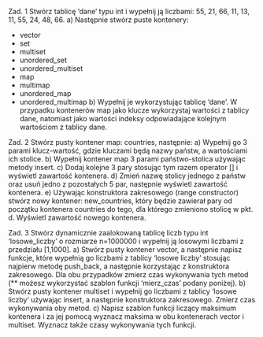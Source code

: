 Zad. 1 Stwórz tablicę ‘dane’ typu int i wypełnij ją liczbami: 55, 21, 66, 11, 13, 11, 55, 24, 48, 66.
a) Następnie stwórz puste kontenery:
- vector
- set
- multiset
- unordered_set
- unordered_multiset
- map
- multimap
- unordered_map
- unordered_multimap
b) Wypełnij je wykorzystując tablicę ‘dane’. W przypadku kontenerów map jako klucze wykorzystaj
wartości z tablicy dane, natomiast jako wartości indeksy odpowiadające kolejnym wartościom z tablicy
dane.

Zad. 2 Stwórz pusty kontener map: countries, następnie:
a) Wypełnij go 3 parami klucz-wartość, gdzie kluczami będą nazwy państw, a wartościami ich stolice.
b) Wypełnij kontener map 3 parami państwo-stolica używając metody insert.
c) Dodaj kolejne 3 pary stosując tym razem operator [] i wyświetl zawartość kontenera.
d) Zmień nazwę stolicy jednego z państw oraz usuń jedno z pozostałych 5 par, następnie wyświetl
zawartość kontenera.
e) Używając konstruktora zakresowego (range constructor) stwórz nowy kontener: new_countries,
który będzie zawierał pary od początku kontenera countries do tego, dla którego zmieniono stolicę
w pkt. d. Wyświetl zawartość nowego kontenera.

Zad. 3 Stwórz dynamicznie zaalokowaną tablicę liczb typu int ‘losowe_liczby’ o rozmiarze n=1000000 i
wypełnij ją losowymi liczbami z przedziału [1,1000].
a) Stwórz pusty kontener vector, a następnie napisz funkcje, które wypełnią go liczbami z tablicy
‘losowe liczby’ stosując najpierw metodę push_back, a następnie korzystając z konstruktora
zakresowego. Dla obu przypadków zmierz czas wykonywania tych metod (** możesz wykorzystać
szablon funkcji ‘mierz_czas’ podany poniżej).
b) Stwórz pusty kontener multiset i wypełnij go liczbami z tablicy ‘losowe liczby’ używając insert, a
następnie konstruktora zakresowego. Zmierz czas wykonywania oby metod.
c) Napisz szablon funkcji liczący maksimum kontenera i za jej pomocą wyznacz maksima w obu
kontenerach vector i multiset. Wyznacz także czasy wykonywania tych funkcji.